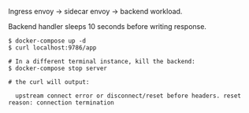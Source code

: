 Ingress envoy -> sidecar envoy -> backend workload.

Backend handler sleeps 10 seconds before writing response.

```
$ docker-compose up -d
$ curl localhost:9786/app

# In a different terminal instance, kill the backend:
$ docker-compose stop server

# the curl will output:

  upstream connect error or disconnect/reset before headers. reset reason: connection termination
```
